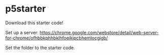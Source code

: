 # p5starter

Download this starter code!



Set up a server: https://chrome.google.com/webstore/detail/web-server-for-chrome/ofhbbkphhbklhfoeikjpcbhemlocgigb/

Set the folder to the starter code.
